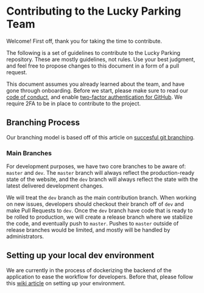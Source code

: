 # Contributing to the Lucky Parking Team

Welcome! First off, thank you for taking the time to contribute.

The following is a set of guidelines to contribute to the Lucky Parking repository. These are mostly guidelines, not rules. Use your best judgment, and feel free to propose changes to this document in a form of a pull request.

This document assumes you already learned about the team, and have gone through onboarding. Before we start, please make sure to read our [code of conduct](https://github.com/hackforla/codeofconduct), and enable [two-factor authentication for GitHub](https://docs.github.com/en/authentication/securing-your-account-with-two-factor-authentication-2fa/configuring-two-factor-authentication). We require 2FA to be in place to contribute to the project.

## Branching Process
Our branching model is based off of this article on [succesful git branching](https://nvie.com/posts/a-successful-git-branching-model/).

### Main Branches
For development purposes, we have two core branches to be aware of: `master` and `dev`. The `master` branch will always reflect the production-ready state of the website, and the `dev` branch will always reflect the state with the latest delivered development changes.

We will treat the `dev` branch as the main contribution branch. When working on new issues, developers should checkout their branch off of `dev` and make Pull Requests to `dev`. Once the `dev` branch have code that is ready to be rolled to production, we will create a release branch where we stabilize the code, and eventually push to `master`. Pushes to `master` outside of release branches would be limited, and mostly will be handled by administrators.

## Setting up your local dev environment
We are currently in the process of dockerizing the backend of the application to ease the workflow for developers. Before that, please follow this [wiki article](https://github.com/hackforla/lucky-parking/wiki/Developer-Contributing-Guide#using-git) on setting up your environment.
